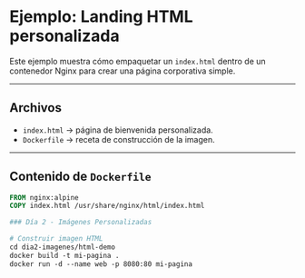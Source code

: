 # Ejemplo: Landing HTML personalizada

Este ejemplo muestra cómo empaquetar un `index.html` dentro de un contenedor Nginx para crear una página corporativa simple.

---

## Archivos

- `index.html` → página de bienvenida personalizada.  
- `Dockerfile` → receta de construcción de la imagen.

---

## Contenido de `Dockerfile`

```dockerfile
FROM nginx:alpine
COPY index.html /usr/share/nginx/html/index.html

### Día 2 - Imágenes Personalizadas

# Construir imagen HTML
cd dia2-imagenes/html-demo
docker build -t mi-pagina .
docker run -d --name web -p 8080:80 mi-pagina



